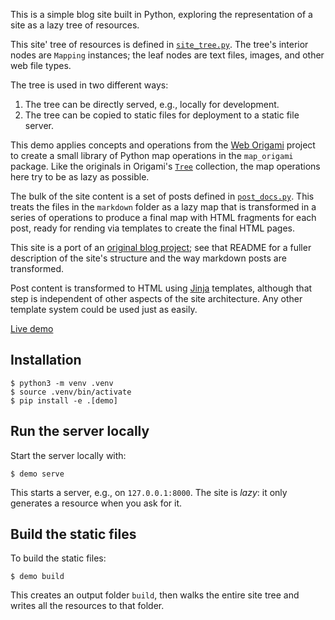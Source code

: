 This is a simple blog site built in Python, exploring the representation of a site as a lazy tree of resources.

This site' tree of resources is defined in [`site_tree.py`](./src/blog_demo/site_tree.py). The tree's interior nodes are `Mapping` instances; the leaf nodes are text files, images, and other web file types.

The tree is used in two different ways:

1. The tree can be directly served, e.g., locally for development.
2. The tree can be copied to static files for deployment to a static file server.

This demo applies concepts and operations from the [Web Origami](https://weborigami.org) project to create a small library of Python map operations in the `map_origami` package. Like the originals in Origami's [`Tree`](https://weborigami.org/builtin/tree) collection, the map operations here try to be as lazy as possible.

The bulk of the site content is a set of posts defined in [`post_docs.py`](./src/blog_demo/post_docs.py). This treats the files in the `markdown` folder as a lazy map that is transformed in a series of operations to produce a final map with HTML fragments for each post, ready for rending via templates to create the final HTML pages.

This site is a port of an [original blog project](https://github.com/WebOrigami/pondlife); see that README for a fuller description of the site's structure and the way markdown posts are transformed.

Post content is transformed to HTML using [Jinja](https://jinja.palletsprojects.com/) templates, although that step is independent of other aspects of the site architecture. Any other template system could be used just as easily.

[Live demo](https://pondlife-python.netlify.app)

## Installation

```console
$ python3 -m venv .venv
$ source .venv/bin/activate
$ pip install -e .[demo]
```

## Run the server locally

Start the server locally with:

```console
$ demo serve
```

This starts a server, e.g., on `127.0.0.1:8000`. The site is _lazy_: it only generates a resource when you ask for it.

## Build the static files

To build the static files:

```console
$ demo build
```

This creates an output folder `build`, then walks the entire site tree and writes all the resources to that folder.
